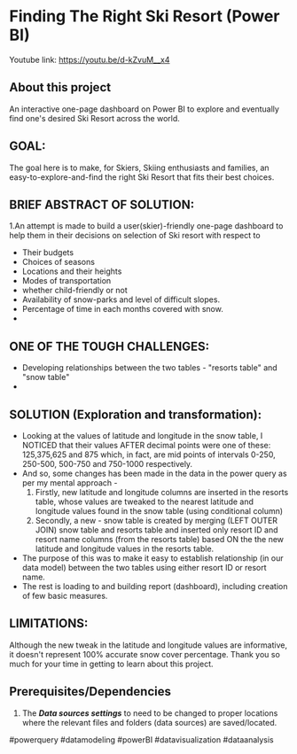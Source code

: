 # Finding The Right Ski Resort (Power BI)

Youtube link: https://youtu.be/d-kZvuM__x4

## About this project
An interactive one-page dashboard on Power BI to explore and eventually find one's desired Ski Resort across the world.

## GOAL:
The goal here is to make, for Skiers, Skiing enthusiasts and families, an easy-to-explore-and-find the right Ski Resort that fits their best choices.

## BRIEF ABSTRACT OF SOLUTION:
1.An attempt is made to build a user(skier)-friendly one-page dashboard to help them in their decisions on selection of Ski resort with respect to
  * Their budgets
  * Choices of seasons
  * Locations and their heights
  * Modes of transportation
  * whether child-friendly or not
  * Availability of snow-parks and level of difficult slopes.
  * Percentage of time in each months covered with snow.
  * 
## ONE OF THE TOUGH CHALLENGES:
* Developing relationships between the two tables - "resorts table" and "snow table"
* 
## SOLUTION (Exploration and transformation):
* Looking at the values of latitude and longitude in the snow table, I NOTICED that their values AFTER decimal points were one of these: 125,375,625 and 875 which, in fact, are mid points of intervals 0-250, 250-500, 500-750 and 750-1000 respectively.
* And so, some changes has been made in the data in the power query as per my mental approach -
  1. Firstly, new latitude and longitude columns are inserted in the resorts table, whose values are tweaked to the nearest latitude and longitude values found in the snow table (using conditional column)
  2. Secondly, a new - snow table is created by merging (LEFT OUTER JOIN) snow table and resorts table and inserted only resort ID and resort name columns (from the resorts table) based ON the the new latitude and longitude values in the resorts table.
* The purpose of this was to make it easy to establish relationship (in our data model) between the two tables using either resort ID or resort name.
* The rest is loading to and building report (dashboard), including creation of few basic measures.

## LIMITATIONS:
Although the new tweak in the latitude and longitude values are informative, it doesn't represent 100% accurate snow cover percentage.
Thank you so much for your time in getting to learn about this project.

## Prerequisites/Dependencies
1. The ***Data sources settings*** to need to be changed to proper locations where the relevant files and folders (data sources) are saved/located.

#powerquery #datamodeling #powerBI #datavisualization #dataanalysis
